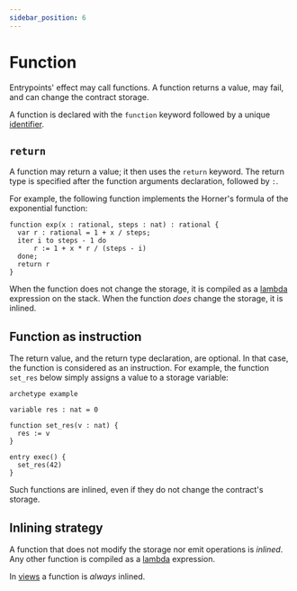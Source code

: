 ```yaml
---
sidebar_position: 6
---
```


# Function

Entrypoints' effect may call functions. A function returns a value, may fail, and can change the contract storage.

A function is declared with the `function` keyword followed by a unique [identifier](/docs/reference/declarations/identifier).
## `return`

A function may return a value; it then uses the `return` keyword. The return type is specified after the function arguments declaration, followed by `:`.

For example, the following function implements the Horner's formula of the exponential function:
```archetype
function exp(x : rational, steps : nat) : rational {
  var r : rational = 1 + x / steps;
  iter i to steps - 1 do
      r := 1 + x * r / (steps - i)
  done;
  return r
}
```

When the function does not change the storage, it is compiled as a [lambda](/docs/reference/types#lambda) expression on the stack. When the function *does* change the storage, it is inlined.

## Function as instruction

The return value, and the return type declaration, are optional. In that case, the function is considered as an instruction. For example, the function `set_res` below simply assigns a value to a storage variable:

```archetype
archetype example

variable res : nat = 0

function set_res(v : nat) {
  res := v
}

entry exec() {
  set_res(42)
}
```

Such functions are inlined, even if they do not change the contract's storage.


## Inlining strategy

A function that does not modify the storage nor emit operations is *inlined*. Any other function is compiled as a [lambda](/docs/reference/types/#lambda<T,%20R>) expression.

In [views](/docs/reference/declarations/view) a function is *always* inlined.